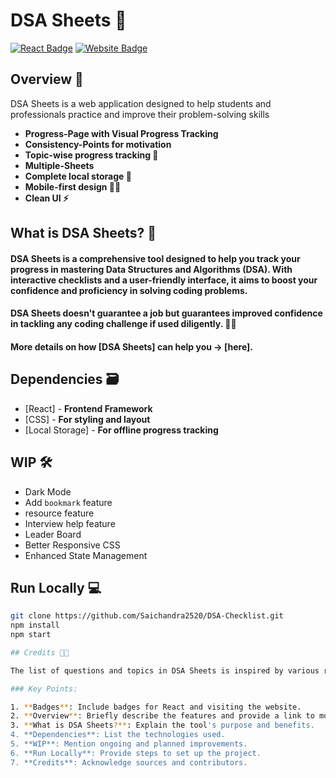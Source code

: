 # DSA Sheets 🚀

[![React Badge](http://img.shields.io/badge/Powered%20By-React-blue?style=for-the-badge&logo=react)](https://reactjs.org/)
[![Website Badge](https://img.shields.io/badge/Visit-Now-green?style=for-the-badge&logo=vercel)](https://dsasheets.com/)

## Overview 👀
DSA Sheets is a web application designed to help students and professionals practice and improve their problem-solving skills 

- **Progress-Page with Visual Progress Tracking**
- **Consistency-Points for motivation**
- **Topic-wise progress tracking 🧐**
- **Multiple-Sheets**
- **Complete local storage 📂**
- **Mobile-first design ✌🏻**
- **Clean UI ⚡**

## What is DSA Sheets? 🤔

#### DSA Sheets is a comprehensive tool designed to help you track your progress in mastering Data Structures and Algorithms (DSA). With interactive checklists and a user-friendly interface, it aims to boost your confidence and proficiency in solving coding problems.

#### DSA Sheets doesn't guarantee a job but guarantees improved confidence in tackling any coding challenge if used diligently. 👍🏻

#### More details on how [DSA Sheets] can help you -> [here].

## Dependencies 🗃

- [React] - **Frontend Framework**
- [CSS] - **For styling and layout**
- [Local Storage] - **For offline progress tracking**

## WIP 🛠

- Dark Mode
- Add `bookmark` feature
- resource feature
- Interview help feature
- Leader Board
- Better Responsive CSS
- Enhanced State Management

## Run Locally 💻

```bash
git clone https://github.com/Saichandra2520/DSA-Checklist.git
npm install
npm start

## Credits 🙏🏻

The list of questions and topics in DSA Sheets is inspired by various resources and contributions from the DSA community. Special thanks to all contributors for their valuable inputs.

### Key Points:

1. **Badges**: Include badges for React and visiting the website.
2. **Overview**: Briefly describe the features and provide a link to more details.
3. **What is DSA Sheets?**: Explain the tool's purpose and benefits.
4. **Dependencies**: List the technologies used.
5. **WIP**: Mention ongoing and planned improvements.
6. **Run Locally**: Provide steps to set up the project.
7. **Credits**: Acknowledge sources and contributors.